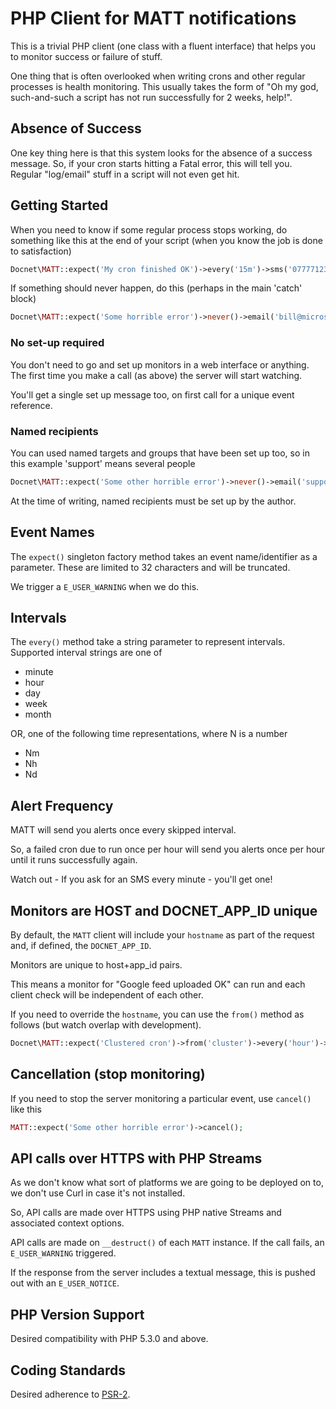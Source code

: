 # PHP Client for MATT notifications #

This is a trivial PHP client (one class with a fluent interface) that helps you to monitor success or failure of stuff.

One thing that is often overlooked when writing crons and other regular processes is health monitoring.  This usually takes the form of "Oh my god, such-and-such a script has not run successfully for 2 weeks, help!".

## Absence of Success ##

One key thing here is that this system looks for the absence of a success message. So, if your cron starts hitting a Fatal error, this will tell you. Regular "log/email" stuff in a script will not even get hit.

## Getting Started ##

When you need to know if some regular process stops working, do something like this at the end of your script (when you know the job is done to satisfaction)

```php
Docnet\MATT::expect('My cron finished OK')->every('15m')->sms('07777123456');
```

If something should never happen, do this (perhaps in the main 'catch' block)

```php
Docnet\MATT::expect('Some horrible error')->never()->email('bill@microsoft.com');
```

### No set-up required ###

You don't need to go and set up monitors in a web interface or anything. The first time you make a call (as above) the server will start watching.

You'll get a single set up message too, on first call for a unique event reference.

### Named recipients ###

You can used named targets and groups that have been set up too, so in this example 'support' means several people

```php
Docnet\MATT::expect('Some other horrible error')->never()->email('support');
```

At the time of writing, named recipients must be set up by the author.

## Event Names ##

The `expect()` singleton factory method takes an event name/identifier as a parameter.  These are limited to 32 characters and will be truncated.

We trigger a `E_USER_WARNING` when we do this.

## Intervals ##

The `every()` method take a string parameter to represent intervals. Supported interval strings are one of

- minute
- hour
- day
- week
- month

OR, one of the following time representations, where N is a number

- Nm
- Nh
- Nd

## Alert Frequency ##

MATT will send you alerts once every skipped interval.

So, a failed cron due to run once per hour will send you alerts once per hour until it runs successfully again.

Watch out - If you ask for an SMS every minute - you'll get one!

## Monitors are HOST and DOCNET_APP_ID unique ##

By default, the `MATT` client will include your `hostname` as part of the request and, if defined, the `DOCNET_APP_ID`.

Monitors are unique to host+app_id pairs.

This means a monitor for "Google feed uploaded OK" can run and each client check will be independent of each other.

If you need to override the `hostname`, you can use the `from()` method as follows (but watch overlap with development).

```php
Docnet\MATT::expect('Clustered cron')->from('cluster')->every('hour')->email('support');
```

## Cancellation (stop monitoring) ##

If you need to stop the server monitoring a particular event, use `cancel()` like this

```php
MATT::expect('Some other horrible error')->cancel();
```

## API calls over HTTPS with PHP Streams ##

As we don't know what sort of platforms we are going to be deployed on to, we don't use Curl in case it's not installed.

So, API calls are made over HTTPS using PHP native Streams and associated context options.

API calls are made on `__destruct()` of each `MATT` instance. If the call fails, an `E_USER_WARNING` triggered.

If the response from the server includes a textual message, this is pushed out with an `E_USER_NOTICE`.

## PHP Version Support ##

Desired compatibility with PHP 5.3.0 and above.

## Coding Standards ##

Desired adherence to [PSR-2](https://github.com/php-fig/fig-standards/blob/master/accepted/PSR-2-coding-style-guide.md).
